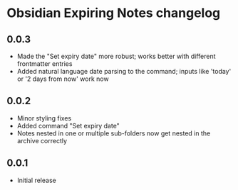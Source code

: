 # Obsidian Expiring Notes changelog

## 0.0.3

- Made the "Set expiry date" more robust; works better with different frontmatter entries
- Added natural language date parsing to the command; inputs like 'today' or '2 days from now' work now

## 0.0.2

- Minor styling fixes
- Added command "Set expiry date"
- Notes nested in one or multiple sub-folders now get nested in the archive correctly

## 0.0.1

- Initial release